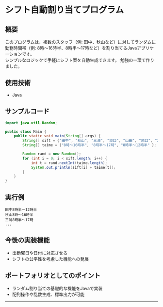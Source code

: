 # シフト自動割り当てプログラム

## 概要
このプログラムは、複数のスタッフ（例: 田中、秋山など）に対してランダムに勤務時間帯（例: 8時～16時半、8時半～17時など）を割り当てるJavaアプリケーションです。  
シンプルなロジックで手軽にシフト案を自動生成できます。
勉強の一環で作りました。

## 使用技術
- Java

## サンプルコード
```java
import java.util.Random;

public class Main {
    public static void main(String[] args) {
        String[] sift = {"田中", "秋山", "三浦", "坂口", "山田", "原口", "木村", "古口", "大田" };
        String[] taime = {"8時～16時半", "8時半～17時", "8時半～12時半" };

        Random rand = new Random();
        for (int i = 0; i < sift.length; i++) {
            int t = rand.nextInt(taime.length);
            System.out.println(sift[i] + taime[t]);
        }
    }
}
```

## 実行例
```
田中8時半～12時半
秋山8時～16時半
三浦8時半～17時
...
```

## 今後の実装機能
- 出勤曜日や日付に対応させる
- シフトの公平性を考慮した機能への発展

## ポートフォリオとしてのポイント
- ランダム割り当ての基礎的な機能をJavaで実装
- 配列操作や乱数生成、標準出力が可能

---

